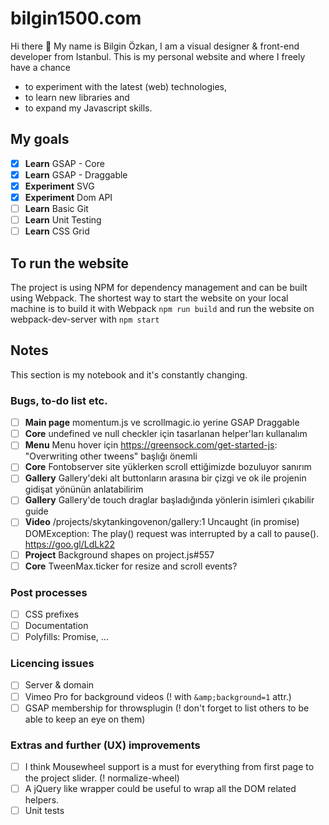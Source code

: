 # bilgin1500.com

Hi there 👋 My name is Bilgin Özkan, I am a visual designer & front-end developer from Istanbul. This is my personal website and  where I freely have a chance 
* to experiment with the latest (web) technologies, 
* to learn new libraries and
* to expand my Javascript skills.

## My goals

* [x] **Learn** GSAP - Core 
* [x] **Learn** GSAP - Draggable
* [x] **Experiment** SVG
* [x] **Experiment**  Dom API
* [ ] **Learn** Basic Git
* [ ] **Learn** Unit Testing
* [ ] **Learn** CSS Grid

## To run the website

The project is using NPM for dependency management and can be built using Webpack. The shortest way to start the website on your local machine is to build it with Webpack `npm run build` and run the website on webpack-dev-server with `npm start`

## Notes

This section is my notebook and it's constantly changing.

### Bugs, to-do list etc.
* [ ] **Main page** momentum.js ve scrollmagic.io yerine GSAP Draggable
* [ ] **Core** undefined ve null checkler için tasarlanan helper'ları kullanalım
* [ ] **Menu** Menu hover için https://greensock.com/get-started-js: "Overwriting other tweens" başlığı önemli
* [ ] **Core** Fontobserver site yüklerken scroll ettiğimizde bozuluyor sanırım
* [ ] **Gallery** Gallery'deki alt buttonların arasına bir çizgi ve ok ile projenin gidişat yönünün anlatabilirim
* [ ] **Gallery** Gallery'de touch draglar başladığında yönlerin isimleri çıkabilir guide
* [ ] **Video** /projects/skytankingovenon/gallery:1 Uncaught (in promise) DOMException: The play() request was interrupted by a call to pause(). https://goo.gl/LdLk22
* [ ] **Project** Background shapes on project.js#557
* [ ] **Core** TweenMax.ticker for resize and scroll events?

### Post processes
* [ ] CSS prefixes
* [ ] Documentation
* [ ] Polyfills: Promise, ...

### Licencing issues
* [ ] Server & domain
* [ ] Vimeo Pro for background videos (! with `&amp;background=1` attr.)
* [ ] GSAP membership for throwsplugin (! don't forget to list others to be able to keep an eye on them)

### Extras and further (UX) improvements
* [ ] I think Mousewheel support is a must for everything from first page to the project slider. (! normalize-wheel)
* [ ] A jQuery like wrapper could be useful to wrap all the DOM related helpers. 
* [ ] Unit tests
